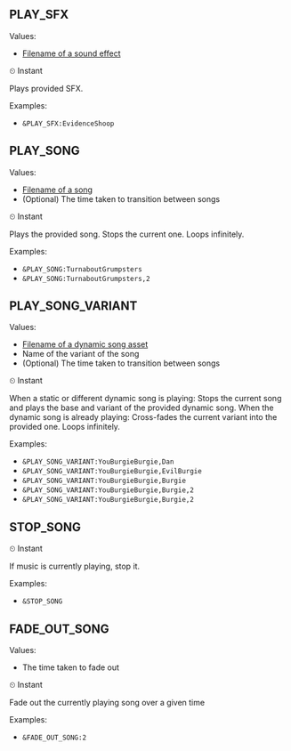 ## PLAY_SFX
Values: 
  - [Filename of a sound effect](../constants.md#SfxAssetName)

⏲ Instant

Plays provided SFX.

Examples: 
  - `&PLAY_SFX:EvidenceShoop`

## PLAY_SONG
Values: 
  - [Filename of a song](../constants.md#StaticSongAssetName)
  - (Optional) The time taken to transition between songs

⏲ Instant

Plays the provided song. Stops the current one. Loops infinitely.

Examples: 
  - `&PLAY_SONG:TurnaboutGrumpsters`
  - `&PLAY_SONG:TurnaboutGrumpsters,2`

## PLAY_SONG_VARIANT
Values: 
  - [Filename of a dynamic song asset](../constants.md#DynamicSongAssetName)
  - Name of the variant of the song
  - (Optional) The time taken to transition between songs

⏲ Instant

When a static or different dynamic song is playing: Stops the current song and plays the base and variant of the provided dynamic song. When the dynamic song is already playing: Cross-fades the current variant into the provided one. Loops infinitely.

Examples: 
  - `&PLAY_SONG_VARIANT:YouBurgieBurgie,Dan`
  - `&PLAY_SONG_VARIANT:YouBurgieBurgie,EvilBurgie`
  - `&PLAY_SONG_VARIANT:YouBurgieBurgie,Burgie`
  - `&PLAY_SONG_VARIANT:YouBurgieBurgie,Burgie,2`
  - `&PLAY_SONG_VARIANT:YouBurgieBurgie,Burgie,2`

## STOP_SONG

⏲ Instant

If music is currently playing, stop it.

Examples: 
  - `&STOP_SONG`

## FADE_OUT_SONG
Values: 
  - The time taken to fade out

⏲ Instant


Fade out the currently playing song over a given time


Examples: 
  - `&FADE_OUT_SONG:2`